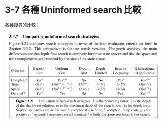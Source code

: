 # 3-7 各種 Uninformed search 比較

各種搜尋的比較：

![3-7%20%E5%90%84%E7%A8%AE%20Uninformed%20search%20%E6%AF%94%E8%BC%83%2033f0d2dc940746a49208687af2be268b/_2020-04-26_9.24.00.png](3-7%20%E5%90%84%E7%A8%AE%20Uninformed%20search%20%E6%AF%94%E8%BC%83%2033f0d2dc940746a49208687af2be268b/_2020-04-26_9.24.00.png)